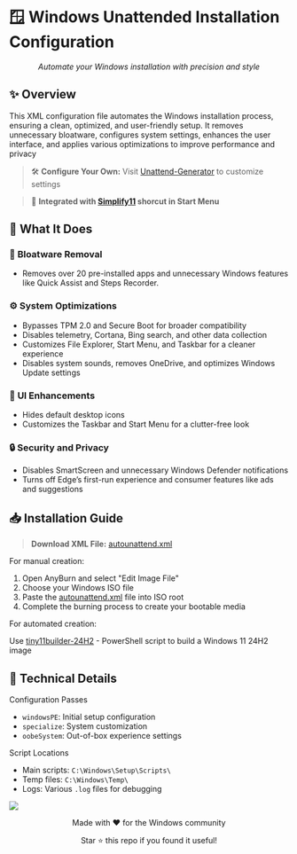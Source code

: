# 🪟 Windows Unattended Installation Configuration

<div align="center">
  <p><em>Automate your Windows installation with precision and style</em></p>
</div>

## ✨ Overview

This XML configuration file automates the Windows installation process, ensuring a clean, optimized, and user-friendly setup. It removes unnecessary bloatware, configures system settings, enhances the user interface, and applies various optimizations to improve performance and privacy

> 🛠️ **Configure Your Own:** Visit [Unattend-Generator](https://schneegans.de/windows/unattend-generator/) to customize settings

> 🔧 **Integrated with [Simplify11](https://github.com/emylfy/simplify11) shorcut in Start Menu**

## 🎯 What It Does

### 🧹 **Bloatware Removal**

- Removes over 20 pre-installed apps and unnecessary Windows features like Quick Assist and Steps Recorder.

### ⚙️ **System Optimizations**

- Bypasses TPM 2.0 and Secure Boot for broader compatibility
- Disables telemetry, Cortana, Bing search, and other data collection
- Customizes File Explorer, Start Menu, and Taskbar for a cleaner experience
- Disables system sounds, removes OneDrive, and optimizes Windows Update settings

### 🎨 **UI Enhancements**

- Hides default desktop icons
- Customizes the Taskbar and Start Menu for a clutter-free look

### 🔒 **Security and Privacy**

- Disables SmartScreen and unnecessary Windows Defender notifications
- Turns off Edge’s first-run experience and consumer features like ads and suggestions

## 📥 Installation Guide

> **Download XML File:** [autounattend.xml](https://github.com/emylfy/simplify11/blob/main/src/docs/autounattend.xml)

For manual creation:

1. Open AnyBurn and select "Edit Image File"
2. Choose your Windows ISO file
3. Paste the [autounattend.xml](https://github.com/emylfy/simplify11/blob/main/src/docs/autounattend.xml) file into ISO root
4. Complete the burning process to create your bootable media

For automated creation:

Use [tiny11builder-24H2](https://github.com/chrisGrando/tiny11builder-24H2) - PowerShell script to build a Windows 11 24H2 image

## 🔧 Technical Details

<summary>Configuration Passes</summary>

- `windowsPE`: Initial setup configuration
- `specialize`: System customization
- `oobeSystem`: Out-of-box experience settings

<summary>Script Locations</summary>

- Main scripts: `C:\Windows\Setup\Scripts\`
- Temp files: `C:\Windows\Temp\`
- Logs: Various `.log` files for debugging

![](https://github.com/emylfy/simplify11/blob/main/src/media/separator.png)

<div align="center">
  <p>Made with ❤️ for the Windows community</p>
  <p>Star ⭐ this repo if you found it useful!</p>
</div>
